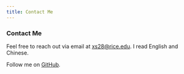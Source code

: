 ```yaml
---
title: Contact Me
---
```

### Contact Me

Feel free to reach out via email at [xs28@rice.edu](xs28@rice.edu). I read English and Chinese.

Follow me on [GitHub](https://github.com/Dan-Wanna-M).
